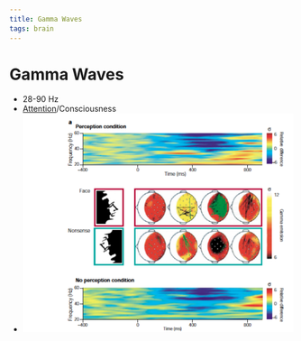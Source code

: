 ```yaml
---
title: Gamma Waves
tags: brain
---
```


# Gamma Waves
- 28-90 Hz
- [Attention](Attention.md)/Consciousness
- ![im](assets/Pasted%20Image%2020220502161142.png)






















































































